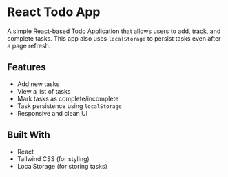 # React Todo App

A simple React-based Todo Application that allows users to add, track, and complete tasks. This app also uses `localStorage` to persist tasks even after a page refresh.

## Features

- Add new tasks
- View a list of tasks
- Mark tasks as complete/incomplete
- Task persistence using `localStorage`
- Responsive and clean UI

## Built With

- React
- Tailwind CSS (for styling)
- LocalStorage (for storing tasks)